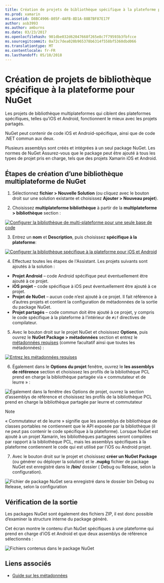 ```yaml
---
title: Création de projets de bibliothèque spécifique à la plateforme pour NuGet
ms.prod: xamarin
ms.assetid: D8BC4906-805F-4AFB-8D1A-88B7BF87E17F
author: asb3993
ms.author: amburns
ms.date: 03/23/2017
ms.openlocfilehash: 901dbe032d62047668f265e8c7f79593b3fbfcce
ms.sourcegitcommit: 0a72c7dea020b965378b6314f558bf5360dbd066
ms.translationtype: MT
ms.contentlocale: fr-FR
ms.lasthandoff: 05/10/2018
---
```

# <a name="creating-new-platform-specific-library-projects-for-nuget"></a>Création de projets de bibliothèque spécifique à la plateforme pour NuGet

Les projets de bibliothèque multiplateformes qui ciblent des plateformes spécifiques, telles qu’iOS et Android, fonctionnent le mieux avec les projets partagés.

NuGet peut contenir de code iOS et Android-spécifique, ainsi que de code .NET commun aux deux.

Plusieurs assemblys sont créés et intégrées à un seul package NuGet. Les normes de NuGet Assurez-vous que le package peut être ajouté à tous les types de projet pris en charge, tels que des projets Xamarin iOS et Android.

## <a name="steps-to-create-a-cross-platform-library-nuget"></a>Étapes de création d’une bibliothèque multiplateforme de NuGet

1. Sélectionnez **fichier > Nouvelle Solution** (ou cliquez avec le bouton droit sur une solution existante et choisissez **Ajouter > Nouveau projet**).

2. Choisissez **multiplateforme bibliothèque** à partir de la **multiplateforme > bibliothèque** section :

  [![](platform-specific-images/mulitplatform-library-sml.png "Configurer la bibliothèque de multi-plateforme pour une seule base de code")](platform-specific-images/multiplatform-library.png#lightbox)

3. Entrez un **nom** et **Description**, puis choisissez **spécifique à la plateforme**:

  [![](platform-specific-images/specific-configure-sml.png "Configurer la bibliothèque spécifique à la plateforme pour iOS et Android")](platform-specific-images/specific-configure.png#lightbox)

4. Effectuez toutes les étapes de l'Assistant. Les projets suivants sont ajoutés à la solution :

  - **Projet Android** – code Android spécifique peut éventuellement être ajouté à ce projet.
  - **iOS projet** – code spécifique à iOS peut éventuellement être ajouté à ce projet.
  - **Projet de NuGet** – aucun code n’est ajouté à ce projet. Il fait référence à d’autres projets et contient la configuration de métadonnées de la sortie du package NuGet.
  - **Projet partagés** – code commun doit être ajouté à ce projet, y compris le code spécifique à la plateforme à l’intérieur de `#if` directives de compilateur.

5. Avec le bouton droit sur le projet NuGet et choisissez **Options**, puis ouvrez le **NuGet Package > métadonnées** section et entrez le [métadonnées requises](~/cross-platform/app-fundamentals/nuget-multiplatform-libraries/metadata.md) (comme facultatif ainsi que toutes les métadonnées) :

  [![](platform-specific-images/specific-metadata-sml.png "Entrez les métadonnées requises")](platform-specific-images/specific-metadata.png#lightbox)

6. Également dans le **Options du projet** fenêtre, ouvrez le **les assemblys de référence** section et choisissez les profils de la bibliothèque PCL prend en charge la bibliothèque partagée via « commutateur et de leurre » :

  ![](platform-specific-images/specific-reference-assemblies.png "Également dans la fenêtre des Options de projet, ouvrez la section d’assemblys de référence et choisissez les profils de la bibliothèque PCL prend en charge la bibliothèque partagée par leurre et commutateur")

  > [!NOTE]
> « Commutateur et de leurre » signifie que les assemblys de bibliothèque de classes portables ne contiennent que le API exposée par la bibliothèque (il ne peut pas contenir le code spécifique à la plateforme). Lorsque NuGet est ajouté à un projet Xamarin, les bibliothèques partagées seront compilées par rapport à la bibliothèque PCL, mais les assemblys spécifiques à la plateforme contiennent le code qui est utilisé par l’iOS ou Android projet.

7. Avec le bouton droit sur le projet et choisissez **créer un NuGet Package** (ou générer ou déployer la solution) et le **.nupkg** fichier de package NuGet est enregistré dans le **/bin/** dossier ( Debug ou Release, selon la configuration).

  ![](platform-specific-images/create-nuget-package.png "Fichier de package NuGet sera enregistré dans le dossier bin Debug ou Release, selon la configuration")


## <a name="verifying-the-output"></a>Vérification de la sortie

Les packages NuGet sont également des fichiers ZIP, il est donc possible d’examiner la structure interne du package généré.

Cet écran montre le contenu d’un NuGet spécifiques à une plateforme qui prend en charge d’iOS et Android et que deux assemblys de référence sélectionnés :

![](platform-specific-images/nuget-output.png "Fichiers contenus dans le package NuGet")


## <a name="related-links"></a>Liens associés

- [Guide sur les métadonnées](~/cross-platform/app-fundamentals/nuget-multiplatform-libraries/metadata.md)
